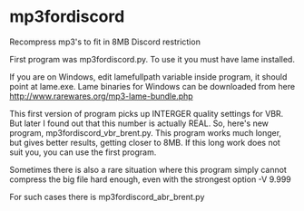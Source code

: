 # mp3fordiscord
Recompress mp3's to fit in 8MB Discord restriction

First program was mp3fordiscord.py. To use it you must have lame installed.

If you are on Windows, edit lamefullpath variable inside program, it should point at lame.exe.
Lame binaries for Windows can be downloaded from here http://www.rarewares.org/mp3-lame-bundle.php

This first version of program picks up INTERGER quality settings for VBR. But later I found out that this number is actually REAL.
So, here's new program, mp3fordiscord_vbr_brent.py. This program works much longer, but gives better results, getting closer to 8MB. If this long work does not suit you, you can use the first program.

Sometimes there is also a rare situation where this program simply cannot compress the big file hard enough, even with the strongest option -V 9.999

For such cases there is mp3fordiscord_abr_brent.py
